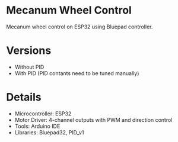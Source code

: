 # Mecanum Wheel Control
Mecanum wheel control on ESP32 using Bluepad controller.

# Versions
- Without PID
- With PID (PID contants need to be tuned manually)

# Details
- Microcontroller: ESP32
- Motor Driver: 4-channel outputs with PWM and direction control
- Tools: Arduino IDE
- Libraries: Bluepad32, PID_v1
